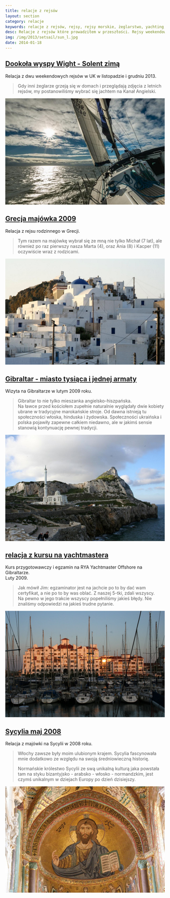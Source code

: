 ```yaml
---
title: relacje z rejsów
layout: section
category: relacje
keywords: relacje z rejsów, rejsy, rejsy morskie, żeglarstwo, yachting, jachting, Grecja, Gibraltar, Sycylia, Chorwacja
desc: Relacje z rejsów które prowadziłem w przeszłości. Rejsy weekendowe w UK, Grecja, Gibraltar, Sycylia.
img: /img/2013/setsail/sun_l.jpg
date: 2014-01-18
---
```



[Dookoła wyspy Wight - Solent zimą](/dookola-wight-solent-zima/) 
---------------------------------------------------------------

Relacja z dwu weekendowych rejsów w UK w listopadzie i grudniu 2013.

> Gdy inni żeglarze grzeją się w domach i przeglądają zdjęcia z letnich rejsów, my postanowiliśmy wybrać się jachtem na Kanał Angielski.

[![Solent zimą](/img/2013/setsail/sun_l.jpg)](/dookola-wight-solent-zima/) 





[Grecja majówka 2009](/grecja-majowka/) 
--------------------

Relacja z rejsu rodzinnego w Grecji.

>Tym razem na majówkę wybrał się ze mną nie tylko Michał (7 lat), ale również po raz pierwszy nasza Marta (4), 
oraz Ania (8) i Kacper (11) oczywiście wraz z rodzicami.  

[![Grecja majówka](/img/old/grecja-2009/serifos.jpg)](/grecja-majowka/) 






[Gibraltar - miasto tysiąca i jednej armaty](/gibraltar-miasto-tysiaca-i-jednej-armaty/)
-----------------------------------------------------------------------------------------

Wizyta na Gibraltarze w lutym 2009 roku. 

> Gibraltar to nie tylko mieszanka angielsko-hiszpańska.  
> Na ławce przed kościołem zupełnie naturalnie wyglądały dwie kobiety ubrane w tradycyjne marokańskie stroje. 
> Od dawna istnieją tu społeczności włoska, hinduska i żydowska. Społeczności ukraińska i polska pojawiły zapewne całkiem niedawno, 
> ale w jakimś sensie stanowią kontynuację pewnej tradycji.

[![Gibraltar](/img/old/gibraltar/meczet.jpg)](/gibraltar-miasto-tysiaca-i-jednej-armaty/)






[relacja z kursu na yachtmastera](/yachtmaster-egzamin-kurs/)
--------------------------------------------------------------

Kurs przygotowawczy i egzamin na RYA Yachtmaster Offshore na Gibraltarze.  
Luty 2009.

> Jak mówił Jim: egzaminator jest na jachcie po to by dać wam certyfikat, a nie po to by was oblać.  Z naszej 5-tki, zdali wszyscy.  
> Na pewno w jego trakcie wszyscy popełniliśmy jakieś błędy. Nie znaliśmy odpowiedzi na jakieś trudne pytanie. 

[![Yachtmaster Offshore](/img/old/ym-exam-and-preparation/marina.jpg)](/yachtmaster-egzamin-kurs/)




[Sycylia maj 2008](/sycylia-maj-2008/)
----------------------------------------

Relacja z majówki na Sycylii w 2008 roku.
 
> Włochy zawsze były moim ulubionym krajem. Sycylia fascynowała mnie dodatkowo ze względu na swoją średniowieczną historię. 
>
> Normańskie królestwo Sycylii ze swą unikalną kulturą 
jaka powstała tam na styku bizantyjsko - arabsko - włosko - normandzkim, jest czymś unikalnym w dziejach Europy po dzień dzisiejszy.

[![Sycylia maj 2008](/img/old/sycylia/cefalu.jpg)](/sycylia-maj-2008/)

<!-- Chorwacja majówka 2007 -->
<!-- Chorwacja sierpień 2006 -->
<!-- rejs Kornaty - wodospady Krka -->
<!-- Chorwacja - majówka 2006 -->
